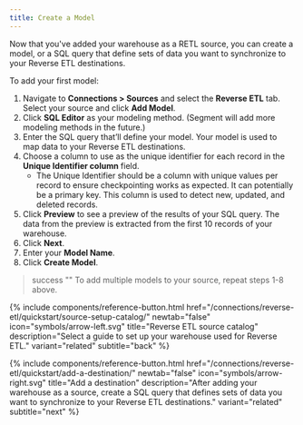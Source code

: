 ```yaml
---
title: Create a Model
---
```


Now that you've added your warehouse as a RETL source, you can create a model, or a SQL query that define sets of data you want to synchronize to your Reverse ETL destinations. 

To add your first model:
1. Navigate to **Connections > Sources** and select the **Reverse ETL** tab. Select your source and click **Add Model**.
2. Click **SQL Editor** as your modeling method. (Segment will add more modeling methods in the future.)
3. Enter the SQL query that’ll define your model. Your model is used to map data to your Reverse ETL destinations.
4. Choose a column to use as the unique identifier for each record in the **Unique Identifier column** field.
    * The Unique Identifier should be a column with unique values per record to ensure checkpointing works as expected. It can potentially be a primary key. This column is used to detect new, updated, and deleted records.
5. Click **Preview** to see a preview of the results of your SQL query. The data from the preview is extracted from the first 10 records of your warehouse.
6. Click **Next**.
7. Enter your **Model Name**.
8. Click **Create Model**.

> success ""
> To add multiple models to your source, repeat steps 1-8 above.

<div class="double">
  {% include components/reference-button.html href="/connections/reverse-etl/quickstart/source-setup-catalog/" newtab="false" icon="symbols/arrow-left.svg" title="Reverse ETL source catalog" description="Select a guide to set up your warehouse used for Reverse ETL." variant="related" subtitle="back" %}

  {% include components/reference-button.html href="/connections/reverse-etl/quickstart/add-a-destination/" newtab="false" icon="symbols/arrow-right.svg" title="Add a destination" description="After adding your warehouse as a source, create a SQL query that defines sets of data you want to synchronize to your Reverse ETL destinations." variant="related" subtitle="next" %}
</div>